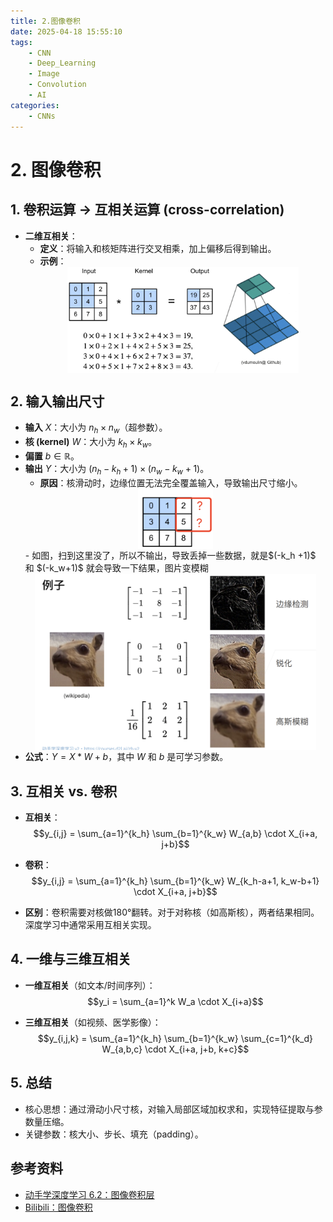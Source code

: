 ```yaml
---
title: 2.图像卷积
date: 2025-04-18 15:55:10
tags:
    - CNN
    - Deep_Learning
    - Image
    - Convolution
    - AI
categories:
    - CNNs
---
```

# 2. 图像卷积

## 1. **卷积运算 → 互相关运算 (cross-correlation)**

- **二维互相关**：
	- **定义**：将输入和核矩阵进行交叉相乘，加上偏移后得到输出。
	- **示例**：<img src="/images/img/img_cross1.png" width=370 style="display: block; margin: 0 auto;"/>

## 2. **输入输出尺寸**

- **输入** $X$：大小为 $n_h \times n_w$（超参数）。
- **核 (kernel)** $W$：大小为 $k_h \times k_w$。
- **偏置** $b \in \mathbb{R}$。
- **输出** $Y$：大小为 $(n_h - k_h + 1) \times (n_w - k_w + 1)$。
	- **原因**：核滑动时，边缘位置无法完全覆盖输入，导致输出尺寸缩小。
	<img src="/images/img/img_cross2.png" width=120 style="display: block; margin: 0 auto;"/>
	- 如图，扫到这里没了，所以不输出，导致丢掉一些数据，就是$(-k_h +1)$ 和 $(-k_w+1)$ 就会导致一下结果，图片变模糊
		 <img src="/images/img/img_cross3.png" width=450 style="display: block; margin: 0 auto;"/>
- **公式**：$Y = X * W + b$，其中 $W$ 和 $b$ 是可学习参数。

## 3. **互相关 vs. 卷积**

- **互相关**：
    $$y_{i,j} = \sum_{a=1}^{k_h} \sum_{b=1}^{k_w} W_{a,b} \cdot X_{i+a, j+b}$$

- **卷积**：
    $$y_{i,j} = \sum_{a=1}^{k_h} \sum_{b=1}^{k_w} W_{k_h-a+1, k_w-b+1} \cdot X_{i+a, j+b}$$

- **区别**：卷积需要对核做180°翻转。对于对称核（如高斯核），两者结果相同。深度学习中通常采用互相关实现。

## 4. 一维与三维互相关

- **一维互相关**（如文本/时间序列）：
    $$y_i = \sum_{a=1}^k W_a \cdot X_{i+a}$$

- **三维互相关**（如视频、医学影像）：
    $$y_{i,j,k} = \sum_{a=1}^{k_h} \sum_{b=1}^{k_w} \sum_{c=1}^{k_d} W_{a,b,c} \cdot X_{i+a, j+b, k+c}$$

## 5. **总结**
- 核心思想：通过滑动小尺寸核，对输入局部区域加权求和，实现特征提取与参数量压缩。
- 关键参数：核大小、步长、填充（padding）。

## 参考资料

- [动手学深度学习 6.2：图像卷积层](https://zh.d2l.ai/chapter_convolutional-neural-networks/conv-layer.html)
- [Bilibili：图像卷积](https://www.bilibili.com/video/BV1L64y1m7Nh?p=2)



